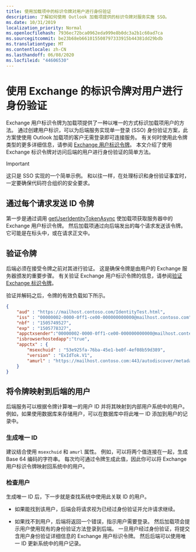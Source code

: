 ```yaml
---
title: 使用加载项中的标识令牌对用户进行身份验证
description: 了解如何使用 Outlook 加载项提供的标识令牌对服务实施 SSO。
ms.date: 10/31/2019
localization_priority: Normal
ms.openlocfilehash: 7936ec72bca0962eda999e8b0dc3a2b1c60ad7ca
ms.sourcegitcommit: be23b68eb661015508797333915b44381dd29bdb
ms.translationtype: MT
ms.contentlocale: zh-CN
ms.lasthandoff: 06/08/2020
ms.locfileid: "44606530"
---
```

# <a name="authenticate-a-user-with-an-identity-token-for-exchange"></a>使用 Exchange 的标识令牌对用户进行身份验证

Exchange 用户标识令牌为加载项提供了一种以唯一的方式标识加载项用户的方法。 通过创建用户标识，可以为后端服务实现单一登录 (SSO) 身份验证方案，此方案使使用 Outlook 加载项的客户无需登录即可连接服务。 有关何时使用此令牌类型的更多详细信息，请参阅 [Exchange 用户标识令牌](authentication.md#exchange-user-identity-token)。 本文介绍了使用 Exchange 标识令牌对访问后端的用户进行身份验证的简单方法。

> [!IMPORTANT]
> 这只是 SSO 实现的一个简单示例。 和以往一样，在处理标识和身份验证事宜时，一定要确保代码符合组织的安全要求。

## <a name="send-the-id-token-with-each-request"></a>通过每个请求发送 ID 令牌

第一步是通过调用 [getUserIdentityTokenAsync](../reference/objectmodel/preview-requirement-set/office.context.mailbox.md#methods) 使加载项获取服务器中的 Exchange 用户标识令牌。 然后加载项通过向后端发出的每个请求发送该令牌。 它可能是在标头中，或在请求正文中。

## <a name="validate-the-token"></a>验证令牌

后端必须在接受令牌之前对其进行验证。 这是确保令牌是由用户的 Exchange 服务器颁发的重要步骤。 有关验证 Exchange 用户标识令牌的信息，请参阅[验证 Exchange 标识令牌](validate-an-identity-token.md)。

验证并解码之后，令牌的有效负载如下所示。

```json
{ 
    "aud" : "https://mailhost.contoso.com/IdentityTest.html",
    "iss" : "00000002-0000-0ff1-ce00-000000000000@mailhost.contoso.com",
    "nbf" : "1505749527",
    "exp" : "1505778327",
    "appctxsender":"00000002-0000-0ff1-ce00-000000000000@mailhost.context.com",
    "isbrowserhostedapp":"true",
    "appctx" : {
        "msexchuid" : "53e925fa-76ba-45e1-be0f-4ef08b59d389",
        "version" : "ExIdTok.V1",
        "amurl" : "https://mailhost.contoso.com:443/autodiscover/metadata/json/1"
    }
}
```

## <a name="map-the-token-to-a-user-in-your-backend"></a>将令牌映射到后端的用户

后端服务可以根据令牌计算唯一的用户 ID 并将其映射到内部用户系统中的用户。 例如，如果使用数据库来存储用户，可以在数据库中将此唯一 ID 添加到用户的记录中。

### <a name="generate-a-unique-id"></a>生成唯一 ID

建议结合使用 `msexchuid` 和 `amurl` 属性。 例如，可以将两个值连接在一起，生成 Base 64 编码的字符串。 每次均可通过令牌生成此值，因此你可以将 Exchange 用户标识令牌映射回系统中的用户。

### <a name="check-the-user"></a>检查用户

生成唯一 ID 后，下一步就是查找系统中使用此关联 ID 的用户。

- 如果能找到该用户，后端会将请求视为已经过身份验证并允许请求继续。

- 如果找不到用户，后端将返回一个错误，指示用户需要登录。 然后加载项会提示用户使用现有的身份验证方法登录到后端。 一旦用户经过身份验证，将提交含用户身份验证详细信息的 Exchange 用户标识令牌。 然后后端可以使用唯一 ID 更新系统中的用户记录。
